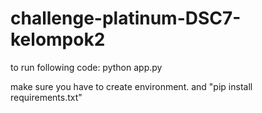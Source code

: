 # challenge-platinum-DSC7-kelompok2

to run following code:
python app.py

make sure you have to create environment. and "pip install requirements.txt"
